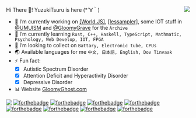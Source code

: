 <img align="right" src="https://github-readme-stats.vercel.app/api/top-langs/?username=YuzukiTsuru&show_icons=true&hide=c&theme=vue-dark"/>
Hi There 👋! YuzukiTsuru is here (*´∀｀) 

- 🔭 I’m currently working on [[World.JS]](https://github.com/YuzukiTsuru/World.JS), [[lessampler]](https://github.com/YuzukiTsuru/lessampler), some IOT stuff in [@UMUISM](https://github.com/UMUISM) and [@GloomyGrave](https://github.com/GloomyGrave) for the `Archive`
- 🌱 I’m currently learning `Rust, C++, Haskell, TypeScript, Mathmatic, Psychology, Web Develop, IOT, FPGA`
- 👀 I’m looking to collect on `Battary, Electronic tube, CPUs`
- 🌏 Available languages for me `中文, 日本語, English, Dov Tinvaak`
- ⚡ Fun fact: 
  - [x] Autistic Spectrum Disorder
  - [x] Attention Deficit and Hyperactivity Disorder
  - [x] Depressive Disorder
- 📊 Website [GloomyGhost.com](http://gloomyghost.com/)

<img align="left" src="https://github-readme-stats.vercel.app/api?username=YuzukiTsuru&show_icons=true&theme=vue-dark"/>

[![forthebadge](https://forthebadge.com/images/badges/powered-by-electricity.svg)](https://forthebadge.com)
[![forthebadge](https://forthebadge.com/images/badges/gluten-free.svg)](https://forthebadge.com)
[![forthebadge](https://forthebadge.com/images/badges/oooo-kill-em.svg)](https://forthebadge.com)
[![forthebadge](https://forthebadge.com/images/badges/built-with-love.svg)](https://forthebadge.com)
[![forthebadge](https://forthebadge.com/images/badges/uses-html.svg)](https://forthebadge.com)
[![forthebadge](https://forthebadge.com/images/badges/contains-cat-gifs.svg)](https://forthebadge.com)
[![forthebadge](https://forthebadge.com/images/badges/ages-12.svg)](https://forthebadge.com)
[![forthebadge](https://forthebadge.com/images/badges/made-with-c-plus-plus.svg)](https://forthebadge.com)
